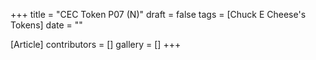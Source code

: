 +++
title = "CEC Token P07 (N)"
draft = false
tags = [Chuck E Cheese's Tokens]
date = ""

[Article]
contributors = []
gallery = []
+++